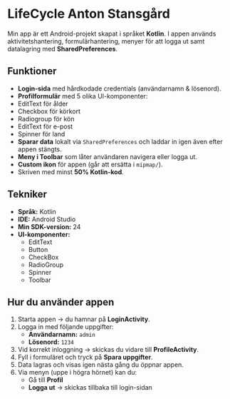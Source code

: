 #  LifeCycle Anton Stansgård

Min app är ett Android-projekt skapat i språket **Kotlin**. I appen används aktivitetshantering, formulärhantering, menyer för att logga ut samt datalagring med **SharedPreferences**.  

##  Funktioner

-  **Login-sida** med hårdkodade credentials (användarnamn & lösenord).  
-  **Profilformulär** med 5 olika UI-komponenter:  
  - EditText för ålder  
  - Checkbox för körkort  
  - Radiogroup för kön  
  - EditText för e-post  
  - Spinner för land  
-  **Sparar data** lokalt via `SharedPreferences` och laddar in igen även efter appen stängts.  
-  **Meny i Toolbar** som låter användaren navigera eller logga ut.  
-  **Custom ikon** för appen (går att ersätta i `mipmap/`).  
-  Skriven med minst **50% Kotlin-kod**.

##  Tekniker

- **Språk:** Kotlin   
- **IDE:** Android Studio  
- **Min SDK-version:** 24  
- **UI-komponenter:**  
  - EditText  
  - Button  
  - CheckBox  
  - RadioGroup  
  - Spinner  
  - Toolbar  


##  Hur du använder appen

1. Starta appen → du hamnar på **LoginActivity**.  
2. Logga in med följande uppgifter:  
   - **Användarnamn:** `admin`  
   - **Lösenord:** `1234`  
3. Vid korrekt inloggning → skickas du vidare till **ProfileActivity**.  
4. Fyll i formuläret och tryck på **Spara uppgifter**.  
5. Data lagras och visas igen nästa gång du öppnar appen.  
6. Via menyn (uppe i högra hörnet) kan du:  
   - Gå till **Profil**  
   - **Logga ut** → skickas tillbaka till login-sidan  
